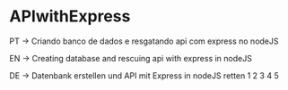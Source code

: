 # APIwithExpress

PT -> Criando banco de dados e resgatando api com express no nodeJS

EN -> Creating database and rescuing api with express in nodeJS

DE -> Datenbank erstellen und API mit Express in nodeJS retten
1
2
3
4
5
